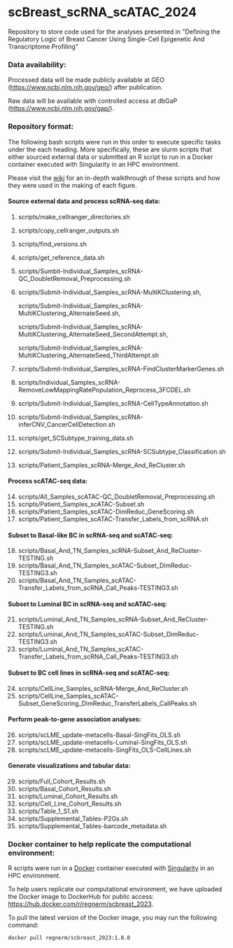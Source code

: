 # scBreast_scRNA_scATAC_2024
Repository to store code used for the analyses presented in "Defining the Regulatory Logic of Breast Cancer Using Single-Cell Epigenetic And Transcriptome Profiling"

### Data availability:
Processed data will be made publicly available at GEO (https://www.ncbi.nlm.nih.gov/geo/) after publication. 

Raw data will be available with controlled access at dbGaP (https://www.ncbi.nlm.nih.gov/gap/).

### Repository format:
The following bash scripts were run in this order to execute specific tasks under the each heading. More specifically, these are slurm scripts that either sourced external data or submitted an R script to run in a Docker container executed with Singularity in an HPC environment. 

Please visit the [wiki](https://github.com/RegnerM2015/scBreast_scRNA_scATAC_2024/wiki) for an in-depth walkthrough of these scripts and how they were used in the making of each figure. 

#### Source external data and process scRNA-seq data:
1. scripts/make_cellranger_directories.sh
2. scripts/copy_cellranger_outputs.sh
3. scripts/find_versions.sh
4. scripts/get_reference_data.sh
5. scripts/Sumbit-Individual_Samples_scRNA-QC_DoubletRemoval_Preprocessing.sh
6. scripts/Submit-Individual_Samples_scRNA-MultiKClustering.sh,
   
   scripts/Submit-Individual_Samples_scRNA-MultiKClustering_AlternateSeed.sh,

   scripts/Submit-Individual_Samples_scRNA-MultiKClustering_AlternateSeed_SecondAttempt.sh,

   scripts/Submit-Individual_Samples_scRNA-MultiKClustering_AlternateSeed_ThirdAttempt.sh
7. scripts/Submit-Individual_Samples_scRNA-FindClusterMarkerGenes.sh
8. scripts/Individual_Samples_scRNA-RemoveLowMappingRatePopulation_Reprocess_3FCDEL.sh
9. scripts/Submit-Individual_Samples_scRNA-CellTypeAnnotation.sh
10. scripts/Submit-Individual_Samples_scRNA-inferCNV_CancerCellDetection.sh
11. scripts/get_SCSubtype_training_data.sh
12. scripts/Submit-Individual_Samples_scRNA-SCSubtype_Classification.sh
13. scripts/Patient_Samples_scRNA-Merge_And_ReCluster.sh

#### Process scATAC-seq data:
14. scripts/All_Samples_scATAC-QC_DoubletRemoval_Preprocessing.sh
15. scripts/Patient_Samples_scATAC-Subset.sh
16. scripts/Patient_Samples_scATAC-DimReduc_GeneScoring.sh
17. scripts/Patient_Samples_scATAC-Transfer_Labels_from_scRNA.sh

#### Subset to Basal-like BC in scRNA-seq and scATAC-seq:
18. scripts/Basal_And_TN_Samples_scRNA-Subset_And_ReCluster-TESTING.sh
19. scripts/Basal_And_TN_Samples_scATAC-Subset_DimReduc-TESTING3.sh
20. scripts/Basal_And_TN_Samples_scATAC-Transfer_Labels_from_scRNA_Call_Peaks-TESTING3.sh

#### Subset to Luminal BC in scRNA-seq and scATAC-seq:
21. scripts/Luminal_And_TN_Samples_scRNA-Subset_And_ReCluster-TESTING.sh
22. scripts/Luminal_And_TN_Samples_scATAC-Subset_DimReduc-TESTING3.sh
23. scripts/Luminal_And_TN_Samples_scATAC-Transfer_Labels_from_scRNA_Call_Peaks-TESTING3.sh
    
#### Subset to BC cell lines in scRNA-seq and scATAC-seq:
24. scripts/CellLine_Samples_scRNA-Merge_And_ReCluster.sh
25. scripts/CellLine_Samples_scATAC-Subset_GeneScoring_DimReduc_TransferLabels_CallPeaks.sh

#### Perform peak-to-gene association analyses:
26. scripts/scLME_update-metacells-Basal-SingFits_OLS.sh
27. scripts/scLME_update-metacells-Luminal-SingFits_OLS.sh
28. scripts/scLME_update-metacells-SingFits_OLS-CellLines.sh

#### Generate visualizations and tabular data:
29. scripts/Full_Cohort_Results.sh
30. scripts/Basal_Cohort_Results.sh
31. scripts/Luminal_Cohort_Results.sh
32. scripts/Cell_Line_Cohort_Results.sh
33. scripts/Table_1_S1.sh
34. scripts/Supplemental_Tables-P2Gs.sh
35. scripts/Supplemental_Tables-barcode_metadata.sh

### Docker container to help replicate the computational environment:
R scripts were run in a [Docker](https://www.docker.com/resources/what-container/) container executed with [Singularity](https://github.com/sylabs/singularity) in an HPC environment.

To help users replicate our computational environment, we have uploaded the Docker image to DockerHub for public access: https://hub.docker.com/r/regnerm/scbreast_2023.

To pull the latest version of the Docker image, you may run the following command: 
```
docker pull regnerm/scbreast_2023:1.8.0
```
